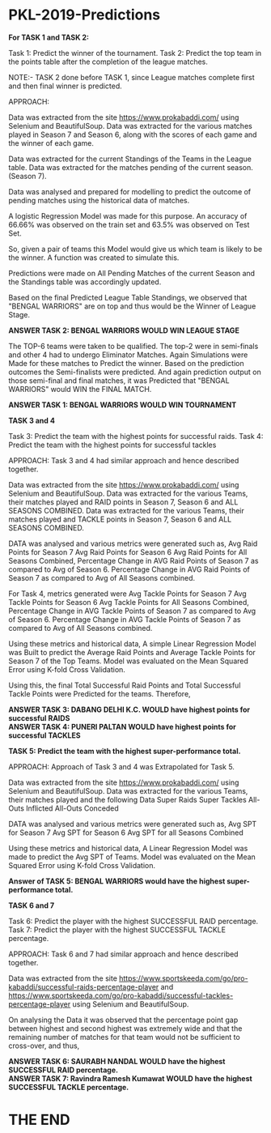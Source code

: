 # PKL-2019-Predictions

**For TASK 1 and TASK 2:**

Task 1: Predict the winner of the tournament.
Task 2: Predict the top team in the points table after the completion of the league matches.

NOTE:- TASK 2 done before TASK 1, since League matches complete first and then final winner is predicted.

APPROACH:

Data was extracted from the site https://www.prokabaddi.com/ using Selenium and BeautifulSoup.
Data was extracted for the various matches played in Season 7 and Season 6, along with the scores of each game and the winner of each game.

Data was extracted for the current Standings of the Teams in the League table.
Data was extracted for the matches pending of the current season. (Season 7).

Data was analysed and prepared for modelling to predict the outcome of pending matches using the historical data of matches.

A logistic Regression Model was made for this purpose.
An accuracy of 66.66% was observed on the train set and 63.5% was observed on Test Set.

So, given a pair of teams this Model would give us which team is likely to be the winner.
A function was created to simulate this.

Predictions were made on All Pending Matches of the current Season and the Standings table was accordingly updated.

Based on the final Predicted League Table Standings, we observed that "BENGAL WARRIORS" are on top and thus would be the Winner of League Stage.

**ANSWER TASK 2: BENGAL WARRIORS WOULD WIN LEAGUE STAGE**

The TOP-6 teams were taken to be qualified. The top-2 were in semi-finals and other 4 had to undergo Eliminator Matches.
Again Simulations were Made for these matches to Predict the winner.
Based on the prediction outcomes the Semi-finalists were predicted.
And again prediction output on those semi-final and final matches, it was Predicted that "BENGAL WARRIORS" would WIN the FINAL MATCH.

**ANSWER TASK 1: BENGAL WARRIORS WOULD WIN TOURNAMENT**


**TASK 3 and 4**

Task 3: Predict the team with the highest points for successful raids.
Task 4: Predict the team with the highest points for successful tackles

APPROACH:
Task 3 and 4 had similar approach and hence described together.

Data was extracted from the site https://www.prokabaddi.com/ using Selenium and BeautifulSoup.
Data was extracted for the various Teams, their matches played and RAID points in Season 7, Season 6 and ALL SEASONS COMBINED. 
Data was extracted for the various Teams, their matches played and TACKLE points in Season 7, Season 6 and ALL SEASONS COMBINED.

DATA was analysed and various metrics were generated such as,
Avg Raid Points for Season 7
Avg Raid Points for Season 6
Avg Raid Points for All Seasons Combined,
Percentage Change in AVG Raid Points of Season 7 as compared to Avg of Season 6.
Percentage Change in AVG Raid Points of Season 7 as compared to Avg of All Seasons combined.

For Task 4, metrics generated were
Avg Tackle Points for Season 7
Avg Tackle Points for Season 6
Avg Tackle Points for All Seasons Combined,
Percentage Change in AVG Tackle Points of Season 7 as compared to Avg of Season 6.
Percentage Change in AVG Tackle Points of Season 7 as compared to Avg of All Seasons combined.

Using these metrics and historical data, A simple Linear Regression Model was Built to predict the Average Raid Points and Average Tackle Points for Season 7 of the Top Teams.
Model was evaluated on the Mean Squared Error using K-fold Cross Validation.

Using this, the final Total Successful Raid Points and Total Successful Tackle Points were Predicted for the teams.
Therefore,

**ANSWER TASK 3: DABANG DELHI K.C. WOULD have highest points for successful RAIDS<br>**
**ANSWER TASK 4: PUNERI PALTAN  WOULD have highest points for successful TACKLES**


**TASK 5: Predict the team with the highest super-performance total.**

APPROACH:
Approach of Task 3 and 4 was Extrapolated for Task 5.

Data was extracted from the site https://www.prokabaddi.com/ using Selenium and BeautifulSoup.
Data was extracted for the various Teams, their matches played and the following Data
Super Raids
Super Tackles
All-Outs Inflicted
All-Outs Conceded

DATA was analysed and various metrics were generated such as,
Avg SPT for Season 7
Avg SPT for Season 6
Avg SPT for all Seasons Combined

Using these metrics and historical data, A Linear Regression Model was made to predict the Avg SPT of Teams.
Model was evaluated on the Mean Squared Error using K-fold Cross Validation.

**Answer of TASK 5: BENGAL WARRIORS would have the highest super-performance total.**

**TASK 6 and 7**

Task 6: Predict the player with the highest SUCCESSFUL RAID percentage.
Task 7: Predict the player with the highest SUCCESSFUL TACKLE percentage.

APPROACH:
Task 6 and 7 had similar approach and hence described together.

Data was extracted from the site https://www.sportskeeda.com/go/pro-kabaddi/successful-raids-percentage-player 
and https://www.sportskeeda.com/go/pro-kabaddi/successful-tackles-percentage-player
using Selenium and BeautifulSoup.

On analysing the Data it was observed that the percentage point gap between highest and second highest was extremely wide and that the remaining number of matches for that team would not be sufficient to cross-over, and thus,

**ANSWER TASK 6: SAURABH NANDAL WOULD have the highest SUCCESSFUL RAID percentage.<br>**
**ANSWER TASK 7: Ravindra Ramesh Kumawat  WOULD have the highest SUCCESSFUL TACKLE percentage.**

# THE END
